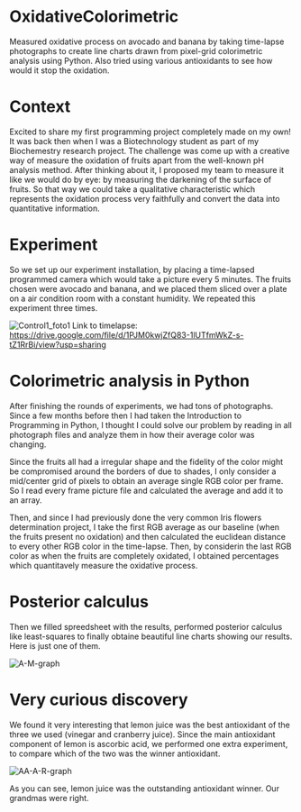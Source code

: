 # OxidativeColorimetric
Measured oxidative process on avocado and banana by taking time-lapse photographs to create line charts drawn from pixel-grid colorimetric analysis using Python. Also tried using various antioxidants to see how would it stop the oxidation.

# Context
Excited to share my first programming project completely made on my own! It was back then when I was a Biotechnology student as part of my Biochemestry research project. The challenge was come up with a creative way of measure the oxidation of fruits apart from the well-known pH analysis method. After thinking about it, I proposed my team to measure it like we would do by eye: by measuring the darkening of the surface of fruits. So that way we could take a qualitative characteristic which represents the oxidation process very faithfully and convert the data into quantitative information.

# Experiment
So we set up our experiment installation, by placing a time-lapsed programmed camera which would take a picture every 5 minutes. The fruits chosen were avocado and banana, and we placed them sliced over a plate on a air condition room with a constant humidity. We repeated this experiment three times.

![Control1_foto1](https://user-images.githubusercontent.com/78662124/184171093-cac0e498-4867-47f3-9096-356272c0ce36.jpg)
Link to timelapse: https://drive.google.com/file/d/1PJM0kwjZfQ83-1lUTfmWkZ-s-tZ1RrBi/view?usp=sharing

# Colorimetric analysis in Python
After finishing the rounds of experiments, we had tons of photographs. Since a few months before then I had taken the Introduction to Programming in Python, I thought I could solve our problem by reading in all photograph files and analyze them in how their average color was changing.

Since the fruits all had a irregular shape and the fidelity of the color might be compromised around the borders of due to shades, I only consider a mid/center grid of pixels to obtain an average single RGB color per frame. So I read every frame picture file and calculated the average and add it to an array.

Then, and since I had previously done the very common Iris flowers determination project, I take the first RGB average as our baseline (when the fruits present no oxidation) and then calculated the euclidean distance to every other RGB color in the time-lapse. Then, by considerin the last RGB color as when the fruits are completely oxidated, I obtained percentages which quantitavely measure the oxidative process.

# Posterior calculus
Then we filled spreedsheet with the results, performed posterior calculus like least-squares to finally obtaine beautiful line charts showing our results. Here is just one of them.

![A-M-graph](https://user-images.githubusercontent.com/78662124/184179837-9e5ae60e-8219-4d35-8ddd-812f771a70ee.png)

# Very curious discovery
We found it very interesting that lemon juice was the best antioxidant of the three we used (vinegar and cranberry juice). Since the main antioxidant component of lemon is ascorbic acid, we performed one extra experiment, to compare which of the two was the winner antioxidant.

![AA-A-R-graph](https://user-images.githubusercontent.com/78662124/184178983-e8838020-43b6-43cf-b01f-0bbd764dcec6.png)

As you can see, lemon juice was the outstanding antioxidant winner. Our grandmas were right.
